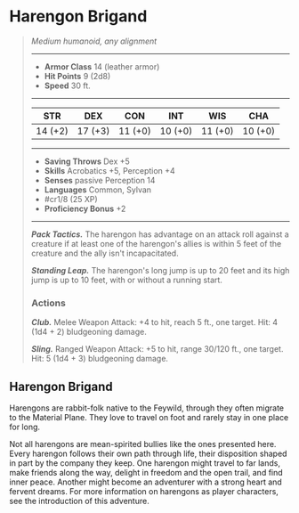 # Harengon Brigand
>*Medium humanoid, any alignment*
>___
>- **Armor Class** 14 (leather armor)
>- **Hit Points** 9 (2d8)
>- **Speed** 30 ft.
>___
>|STR|DEX|CON|INT|WIS|CHA|
>|:---:|:---:|:---:|:---:|:---:|:---:|
>|14 (+2)|17 (+3)|11 (+0)|10 (+0)|11 (+0)|10 (+0)|
>___
>- **Saving Throws** Dex +5
>- **Skills** Acrobatics +5, Perception +4
>- **Senses** passive Perception 14
>- **Languages** Common, Sylvan
>- #cr1/8 (25 XP)
>- **Proficiency Bonus** +2
>___
>***Pack Tactics.*** The harengon has advantage on an attack roll against a creature if at least one of the harengon's allies is within 5 feet of the creature and the ally isn't incapacitated.  
>
>***Standing Leap.*** The harengon's long jump is up to 20 feet and its high jump is up to 10 feet, with or without a running start.  
>
>### Actions
>***Club.*** Melee Weapon Attack: +4 to hit, reach 5 ft., one target. Hit: 4 (1d4 + 2) bludgeoning damage.  
>
>***Sling.*** Ranged Weapon Attack: +5 to hit, range 30/120 ft., one target. Hit: 5 (1d4 + 3) bludgeoning damage.

## Harengon Brigand

Harengons are rabbit-folk native to the Feywild, through they often migrate to the Material Plane. They love to travel on foot and rarely stay in one place for long.

Not all harengons are mean-spirited bullies like the ones presented here. Every harengon follows their own path through life, their disposition shaped in part by the company they keep. One harengon might travel to far lands, make friends along the way, delight in freedom and the open trail, and find inner peace. Another might become an adventurer with a strong heart and fervent dreams. For more information on harengons as player characters, see the introduction of this adventure.